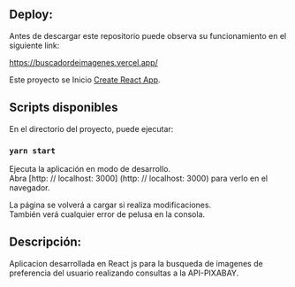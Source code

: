 ## Deploy:

Antes de descargar este repositorio puede observa su funcionamiento en el siguiente link:

https://buscadordeimagenes.vercel.app/

Este proyecto se Inicio [Create React App](https://github.com/facebook/create-react-app).

## Scripts disponibles

En el directorio del proyecto, puede ejecutar:

### `yarn start`

Ejecuta la aplicación en modo de desarrollo. <br />
Abra [http: // localhost: 3000] (http: // localhost: 3000) para verlo en el navegador.

La página se volverá a cargar si realiza modificaciones. <br />
También verá cualquier error de pelusa en la consola.
## Descripción:

Aplicacion desarrollada en React js para la busqueda de imagenes de preferencia del usuario realizando consultas a la API-PIXABAY.
